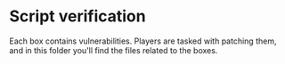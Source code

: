 # Script verification

Each box contains vulnerabilities. Players are tasked with patching them, and in this folder you'll find the files related to the boxes.
